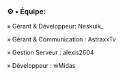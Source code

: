 ### ⚙️​ • Équipe:
» Gérant & Développeur: Neskuik_

» Gérant & Communication : AstraxxTv

» Gestion Serveur : alexis2604

» Développeur : wMidas
